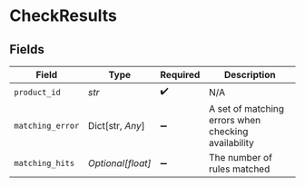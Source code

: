 # CheckResults


## Fields

| Field                                               | Type                                                | Required                                            | Description                                         |
| --------------------------------------------------- | --------------------------------------------------- | --------------------------------------------------- | --------------------------------------------------- |
| `product_id`                                        | *str*                                               | :heavy_check_mark:                                  | N/A                                                 |
| `matching_error`                                    | Dict[str, *Any*]                                    | :heavy_minus_sign:                                  | A set of matching errors when checking availability |
| `matching_hits`                                     | *Optional[float]*                                   | :heavy_minus_sign:                                  | The number of rules matched                         |